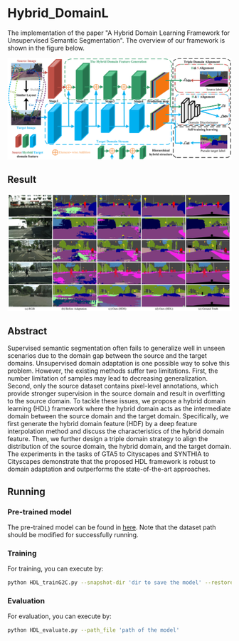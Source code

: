 # Hybrid_DomainL

The implementation of the paper "A Hybrid Domain Learning Framework for Unsupervised Semantic Segmentation". The overview of our framework is shown in the figure below.

![](./figs/overview.png)

## Result

![](./figs/featurevisual.jpg)

## Abstract
Supervised semantic segmentation often fails to generalize well in unseen scenarios due to the domain gap between the source and the target domains. Unsupervised domain adaptation is one possible way to solve this problem. However, the existing methods suffer two limitations. First, the number limitation of samples may lead to decreasing generalization. Second, only the source dataset contains pixel-level annotations, which provide stronger supervision in the source domain and result in overfitting to the source domain. To tackle these issues, we propose a hybrid domain learning (HDL) framework where the hybrid domain acts as the intermediate domain between the source domain and the target domain. Specifically, we first generate the hybrid domain feature (HDF) by a deep feature interpolation method and discuss the characteristics of the hybrid domain feature. Then, we further design a triple domain strategy to align the distribution of the source domain, the hybrid domain, and the target domain. The experiments in the tasks of GTA5 to Cityscapes and SYNTHIA to Cityscapes demonstrate that the proposed HDL framework is robust to domain adaptation and outperforms the state-of-the-art approaches.

## Running 

### Pre-trained model 
The pre-trained model can be found in [here](https://drive.google.com/drive/folders/12Ra5T35A5mU1YFcpBiM2FYlUrd30vQ9H?usp=sharing). Note that the dataset path should be modified for successfully running.

### Training
For training, you can execute by:
```bash
python HDL_trainG2C.py --snapshot-dir 'dir to save the model' --restore-from 'path of init model'
```

### Evaluation
For evaluation, you can execute by:
```bash
python HDL_evaluate.py --path_file 'path of the model'
```

